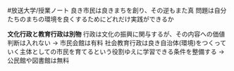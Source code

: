 #放送大学/授業ノート 
良き市民は良きまちを創り、その逆もまた真
問題は自分たちのまちの環境を良くするためにどれだけ実践ができるか

**文化行政と教育行政は別物**
行政は文化の振興に関与するが、その内容への価値判断は入れない
→ 市民会館は有料
社会教育行政は良き自治体(環境)をつくっていく主体としての市民を育てるという役割ゆえに学習できる条件を整備する
→ 公民館や図書館は無料
